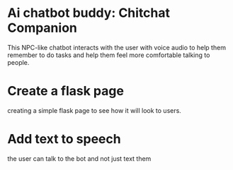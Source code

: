 # Ai chatbot buddy: Chitchat Companion 
This NPC-like chatbot interacts with the user with voice audio to help them remember to do tasks and help them feel more comfortable talking to people.  
# Create a flask page 
creating a simple flask page to see how it will look to users.
# Add text to speech 
the user can talk to the bot and not just text them
